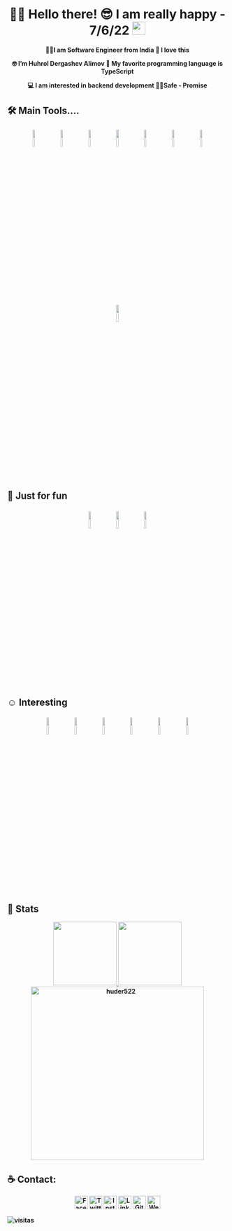 <h1 align="center"> 👨‍💻 Hello there! 😎 I am really happy - 7/6/22 <img src="https://raw.githubusercontent.com/MartinHeinz/MartinHeinz/master/wave.gif" width="30px">
 </h1>
 <p align="center"><strong>🐱‍👤I am Software Engineer from India 💖 I love this</p>
	
 <p align="center"><strong> 🤓 I’m Huhrol Dergashev Alimov 🥰 My favorite programming language is TypeScript  </p>
 <p align="center"><strong> 💻 I am interested in backend development 🐱‍👤Safe - Promise </p>

## 🛠 Main Tools....  

<p align="center">
	<img width="10%" style="padding:5px" src="https://img.icons8.com/color/480/000000/javascript.png"/>
	<img width="10%" style="padding:5px" src="https://icon-icons.com/icons2/2107/PNG/256/file_type_typescript_official_icon_130107.png"/>
	<img width="10%" style="padding:5px" src="https://cdn.icon-icons.com/icons2/2107/PNG/512/file_type_node_icon_130301.png"/>
	<img width="10%" style="padding:5px" src="https://cdn.icon-icons.com/icons2/2699/PNG/512/expressjs_logo_icon_169185.png"/>
	<img width="10%" style="padding:5px" src="https://cdn.icon-icons.com/icons2/2415/PNG/512/mongodb_original_logo_icon_146424.png"/>
	<img width="10%" style="padding:5px" src="https://img.icons8.com/color/480/000000/postgreesql.png"/>
	<img width="10%" style="padding:5px" src="https://cdn.icon-icons.com/icons2/2415/PNG/512/docker_original_logo_icon_146556.png"/>
	<img width="10%" style="padding:5px" src="https://img.icons8.com/external-thin-kawalan-studio/344/external-clean-code-web-seo-thin-kawalan-studio.png"/>
</p>

## 🤠 Just for fun 

<p align="center">
	<img width="10%" style="padding:5px" src="https://cdn.icon-icons.com/icons2/2415/PNG/512/react_original_logo_icon_146374.png"/>
	<img width="10%" style="padding:5px" src="https://img.icons8.com/color/480/000000/css3.png"/>
	<img width="10%" style="padding:5px" src="https://img.icons8.com/color/480/000000/html-5.png"/>
</p>

## ☺ Interesting

<p align="center">
	<img width="10%" style="padding:5px" src="https://d33wubrfki0l68.cloudfront.net/e937e774cbbe23635999615ad5d7732decad182a/26072/logo-small.ede75a6b.svg"/>
	<img width="10%" style="padding:5px" src="https://img.icons8.com/color/480/000000/git.png"/>
	<img width="10%" style="padding:5px" src="https://img.icons8.com/color/48/000000/amazon-web-services.png"/>
	<img width="10%" style="padding:5px" src="https://img.icons8.com/color/480/000000/material-ui.png"/>
	<img width="10%" style="padding:5px" src="https://www.atacas.com/atacas/img/it/golang.png"/>
	<img width="10%" style="padding:5px" src="https://upload.wikimedia.org/wikipedia/commons/thumb/8/8e/Nextjs-logo.svg/800px-Nextjs-logo.svg.png"/>
</p>


## 📅 Stats
<p align="center">
<a href="https://github.com/huder522">
  <img height="145em" src="https://github-readme-stats.vercel.app/api?username=huder522&show_icons=true&theme=tokyonight" />
  <img height="145em" src="https://github-readme-stats-eight-theta.vercel.app/api/top-langs/?username=huder522&theme=tokyonight&layout=compact&langs_count=6" />
  <img align="center" width=396 src="https://github-readme-streak-stats.herokuapp.com/?user=huder522&theme=tokyonight" alt="huder522" />
</a>
	
</p>

## :coffee: Contact: 
<p align="center">
<a href="https://www.facebook.com/#" target="_blank"><img src="https://raw.githubusercontent.com/arturssmirnovs/arturssmirnovs/master/fb.png" alt="Facebook" width="30"></a>
<a href="https://twitter.com/#" target="_blank"><img src="https://raw.githubusercontent.com/arturssmirnovs/arturssmirnovs/master/tw.png" alt="Twitter" width="30"></a>
<a href="https://www.instagram.com/#/" target="_blank"><img src="https://raw.githubusercontent.com/arturssmirnovs/arturssmirnovs/master/ig.png" alt="Instagram" width="30"></a>
<a href="https://www.linkedin.com/in/#" target="_blank"><img src="https://raw.githubusercontent.com/arturssmirnovs/arturssmirnovs/master/in.png" alt="LinkedIn" width="30"></a>
<a href="https://github.com/huder522" target="_blank"><img src="https://raw.githubusercontent.com/arturssmirnovs/arturssmirnovs/master/git.png" alt="GitHub" width="30"></a>
<a href="https://arturio.dev/" target="_blank"><img src="https://raw.githubusercontent.com/arturssmirnovs/arturssmirnovs/master/www.png" alt="Website" width="30"></a>
	
![visitas](https://visitor-badge.glitch.me/badge?page_id=ALAWA2020/huder522) 
<!--[![HitCount](https://views.whatilearened.today/views/github/huder522/creative-profile-readme.svg)](https://github.com/huder522/creative-profile-readme)-->


<!--
<img width="10%" style="padding:5px" src="https://img.icons8.com/color/480/000000/python.png"/>
<img width="10%" style="padding:5px" src="https://cdn.icon-icons.com/icons2/2699/PNG/512/kubernetes_logo_icon_168359.png"/>
	
<img width="10%" style="padding:5px" src="https://upload.wikimedia.org/wikipedia/commons/thumb/9/9a/Laravel.svg/1200px-Laravel.svg.png"/>
<img width="10%" style="padding:5px" src="https://img.icons8.com/officexs/480/000000/php-logo.png"/>
<img width="10%" style="padding:5px" src="https://cdn.icon-icons.com/icons2/122/PNG/512/wordpress_socialnetwork_20004.png"/>
<img width="10%" style="padding:5px" src="https://cdn.icon-icons.com/icons2/2107/PNG/512/file_type_angular_icon_130754.png"/>
<img width="10%" style="padding:5px" src="https://cdn.icon-icons.com/icons2/2107/PNG/512/file_type_jupyter_icon_130494.png"/>
<img width="10%" style="padding:5px" src="https://img.icons8.com/color/48/000000/tensorflow.png"/>
<img width="10%" style="padding:5px" src="https://img.icons8.com/color/480/000000/python.png"/>
<img width="10%" style="padding:5px" src="https://cdn.icon-icons.com/icons2/2107/PNG/512/file_type_django_icon_130645.png"/>
<img width="10%" style="padding:5px" src="https://cdn.icon-icons.com/icons2/2107/PNG/512/file_type_tailwind_icon_130128.png"/>
<img width="10%" style="padding:5px" src="https://cdn.icon-icons.com/icons2/2415/PNG/512/mysql_original_wordmark_logo_icon_146417.png"/>
<img width="10%" style="padding:5px" src="https://cdn.icon-icons.com/icons2/2699/PNG/512/r_project_official_logo_icon_170811.png"/>

<img width="10%" style="padding:5px" src="https://cdn.icon-icons.com/icons2/2415/PNG/512/bootstrap_plain_logo_icon_146619.png"/>
<img width="10%" style="padding:5px" src="https://img.icons8.com/color/480/000000/java-coffee-cup-logo.png"/>
<img width="10%" style="padding:5px" src="https://img.icons8.com/color/480/000000/spring-logo.png"/>


<img width="10%" style="padding:5px"  src="https://img.icons8.com/color/480/000000/webpack.png"/>
<img width="10%" style="padding:5px" src="https://cdn.icon-icons.com/icons2/2699/PNG/512/ethereum_logo_icon_171173.png"/>
<img width="10%" style="padding:5px" src="https://cdn.icon-icons.com/icons2/2107/PNG/512/file_type_light_solidity_icon_130436.png"/>
<img width="10%" style="padding:5px" src="https://cdn.icon-icons.com/icons2/2148/PNG/512/truffle_icon_131920.png"/>
<img width="10%" style="padding:5px" src="https://img.icons8.com/color/480/000000/sass.png"/>
<img width="10%" style="padding:5px" src="https://cdn.icon-icons.com/icons2/691/PNG/512/google_firebase_icon-icons.com_61475.png"/>
	-->



